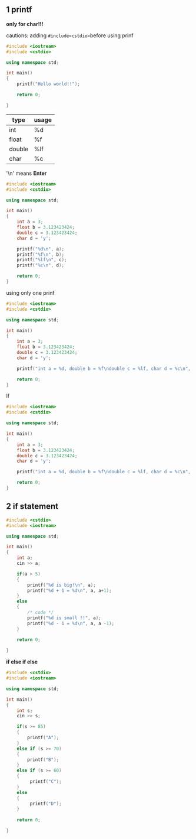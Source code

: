 

## 1 printf

**only for char!!!**

cautions: adding `#include<cstdio>`before using prinf

```cpp
#include <iostream>
#include <cstdio>

using namespace std;

int main()
{
    printf("Hello world!!");

    return 0;

}
```


| type   | usage |
| ------ | ----- |
| int    | %d    |
| float  | %f    |
| double | %lf   |
| char   | %c    |

'\n' means **Enter**

```cpp
#include <iostream>
#include <cstdio>

using namespace std;

int main()
{
    int a = 3;
    float b = 3.123423424;
    double c = 3.123423424;
    char d = 'y';

    printf("%d\n", a);
    printf("%f\n", b);
    printf("%lf\n", c);
    printf("%c\n", d);

    return 0;
}
```



 using only one prinf

```cpp
#include <iostream>
#include <cstdio>

using namespace std;

int main()
{
    int a = 3;
    float b = 3.123423424;
    double c = 3.123423424;
    char d = 'y';

    printf("int a = %d, double b = %f\ndouble c = %lf, char d = %c\n", a, b, c, d);

    return 0;
}
```



If

```cpp
#include <iostream>
#include <cstdio>

using namespace std;

int main()
{
    int a = 3;
    float b = 3.123423424;
    double c = 3.123423424;
    char d = 'y';

    printf("int a = %d, double b = %f\ndouble c = %lf, char d = %c\n", a, b, c, d);

    return 0;
}
```





## 2 if statement



```cpp
#include <cstdio>
#include <iostream>

using namespace std;

int main()
{
    int a;
    cin >> a;

    if(a > 5)
    {
        printf("%d is big!\n", a);
        printf("%d + 1 = %d\n", a, a+1);
    }
    else
    {
        /* code */
        printf("%d is small !!", a);
        printf("%d - 1 = %d\n", a, a -1);
    }
    
    return 0;

}
```



**if else if else**

```cpp
#include <cstdio>
#include <iostream>

using namespace std;

int main()
{
    int s;
    cin >> s;

    if(s >= 85)
    {
        printf("A");
    }
    else if (s >= 70)
    {
        printf("B");
    }
    else if (s >= 60)
    {
         printf("C");
    }
    else
    {
         printf("D");
    }
    
    return 0;

}
```









